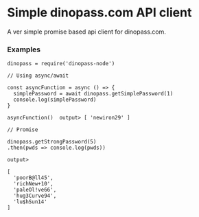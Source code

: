 # Simple dinopass.com API client

A ver simple promise based api client for dinopass.com.

### Examples

```
dinopass = require('dinopass-node')

// Using async/await

const asyncFunction = async () => {
  simplePassword = await dinopass.getSimplePassword(1)
  console.log(simplePassword)
}

asyncFunction()  output> [ 'newiron29' ]

// Promise

dinopass.getStrongPassword(5)
.then(pwds => console.log(pwds))

output>

[
  'poorB@ll45',
  'richNew+10',
  'paleOl!ve66',
  'hug3Curve94',
  'lu$hSun14'
]
```
